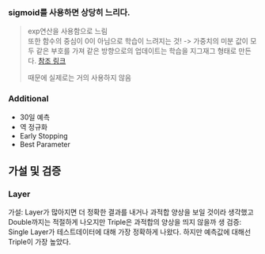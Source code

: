 ### sigmoid를 사용하면 상당히 느리다.

> exp연산을 사용함으로 느림  
> 또한 함수의 중심이 0이 아님으로 학습이 느려지는 것! -> 가중치의 미분 값이 모두 같은 부호를 가져 같은 방향으로의 업데이트는 학습을 지그재그 형태로 만든다. [참조 링크](https://stats.stackexchange.com/questions/237169/why-are-non-zero-centered-activation-functions-a-problem-in-backpropagation)
>
> 때문에 실제로는 거의 사용하지 않음

### Additional

- 30일 예측
- 역 정규화
- Early Stopping
- Best Parameter

## 가설 및 검증

### Layer

가설: Layer가 많아지면 더 정확한 결과를 내거나 과적합 양상을 보일 것이라 생각했고 Double까지는 적절하게 나오지만 Triple은 과적합의 양상을 띄지 않을까 생
검증: Single Layer가 테스트데이터에 대해 가장 정확하게 나왔다. 하지만 예측값에 대해선 Triple이 가장 높았다.

